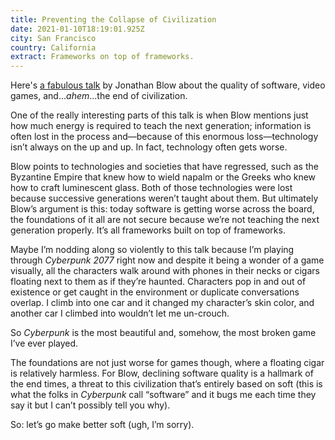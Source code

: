 ```yaml
---
title: Preventing the Collapse of Civilization
date: 2021-01-10T18:19:01.925Z
city: San Francisco
country: California
extract: Frameworks on top of frameworks.
---
```

Here's [a fabulous talk](https://youtu.be/ZSRHeXYDLko) by Jonathan Blow about the quality of software, video games, and..._ahem_...the end of civilization. 

One of the really interesting parts of this talk is when Blow mentions just how much energy is required to teach the next generation; information is often lost in the process and—because of this enormous loss—technology isn’t always on the up and up. In fact, technology often gets worse.

Blow points to technologies and societies that have regressed, such as the Byzantine Empire that knew how to wield napalm or the Greeks who knew how to craft luminescent glass. Both of those technologies were lost because successive generations weren’t taught about them. But ultimately Blow’s argument is this: today software is getting worse across the board, the foundations of it all are not secure because we’re not teaching the next generation properly. It’s all frameworks built on top of frameworks.

Maybe I’m nodding along so violently to this talk because I’m playing through _Cyberpunk 2077_ right now and despite it being a wonder of a game visually, all the characters walk around with phones in their necks or cigars floating next to them as if they’re haunted. Characters pop in and out of existence or get caught in the environment or duplicate conversations overlap. I climb into one car and it changed my character’s skin color, and another car I climbed into wouldn’t let me un-crouch. 

So _Cyberpunk_ is the most beautiful and, somehow, the most broken game I’ve ever played. 

The foundations are not just worse for games though, where a floating cigar is relatively harmless. For Blow, declining software quality is a hallmark of the end times, a threat to this civilization that’s entirely based on soft (this is what the folks in _Cyberpunk_ call “software” and it bugs me each time they say it but I can’t possibly tell you why).

So: let’s go make better soft (ugh, I’m sorry). 